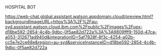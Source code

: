 HOSPITAL BOT

https://web-chat.global.assistant.watson.appdomain.cloud/preview.html?backgroundImageURL=https%3A%2F%2Fau-syd.assistant.watson.cloud.ibm.com%2Fpublic%2Fimages%2Fupx-d18be592-2854-4c4b-9dbc-0f5ae82d722a%3A%3A9809fff9-150d-47ca-a053-312671ad940d&integrationID=5af7828f-8f3c-4254-a02b-cc5e7e2ce68e&region=au-syd&serviceInstanceID=d18be592-2854-4c4b-9dbc-0f5ae82d722a
